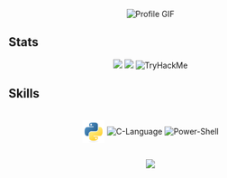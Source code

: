 <div align="center">

  ![Profile GIF](https://media.tenor.com/h6wJAEQuyxgAAAAC/i-am-not-a-security-threat-security-threat.gif)

  
</div>

## Stats

<div align="center">

  <img height="180em" src="https://github-readme-stats.vercel.app/api?username=lucastrogo&show_icons=true&theme=calm&include_all_commits=true&count_private=true"/>
  <img height="180em" src="https://github-readme-stats.vercel.app/api/top-langs/?username=lucastrogo&layout=compact&langs_count=7&theme=calm"/>
  <img height="60em" src="https://tryhackme-badges.s3.amazonaws.com/lucastrogo.png" alt="TryHackMe"/>

</div>
  
## Skills
  
  
<div align="center" style="display: inline_block"><br>
  <img align="center" alt="Lucas-Python" height="40" width="40" src= "https://raw.githubusercontent.com/devicons/devicon/master/icons/python/python-original.svg">
  <img align="center" alt="C-Language" height="40" width="40" src= "https://img.icons8.com/color/452/c-programming.png">
  <img align="center" alt="Power-Shell" height="40" width="40" src= "https://upload.wikimedia.org/wikipedia/commons/2/2f/PowerShell_5.0_icon.png">
</div>
  
##
  
<div align="center"> 
  <a href="https://www.linkedin.com/in/lucastrogo/" target="_blank"><img src="https://img.shields.io/badge/-LinkedIn-%230077B5?style=for-the-badge&logo=linkedin&logoColor=white" target="_blank"></a> 
</div>
<!--
*lucastrogo/lucastrogo* is a ✨ special ✨ repository because its `README.md` (this file) appears on your GitHub profile.

Here are some ideas to get you started:

- 🔭 I’m currently working on ...
- 🌱 I’m currently learning ...
- 👯 I’m looking to collaborate on ...
- 🤔 I’m looking for help with ...
- 💬 Ask me about ...
- 📫 How to reach me: ...
- 😄 Pronouns: ...
- ⚡ Fun fact: ...
-->
